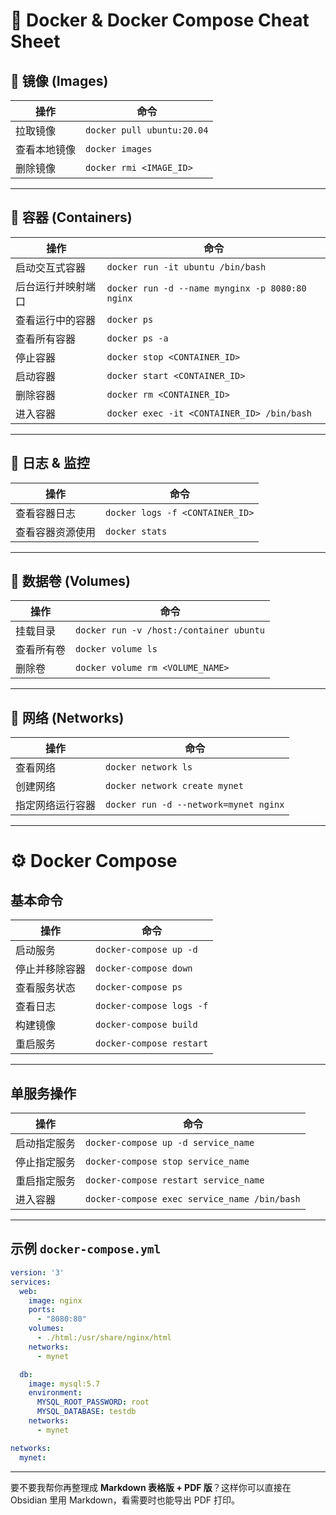 # 🐳 Docker & Docker Compose Cheat Sheet

## 🔹 镜像 (Images)

|操作|命令|
|---|---|
|拉取镜像|`docker pull ubuntu:20.04`|
|查看本地镜像|`docker images`|
|删除镜像|`docker rmi <IMAGE_ID>`|

---

## 🔹 容器 (Containers)

|操作|命令|
|---|---|
|启动交互式容器|`docker run -it ubuntu /bin/bash`|
|后台运行并映射端口|`docker run -d --name mynginx -p 8080:80 nginx`|
|查看运行中的容器|`docker ps`|
|查看所有容器|`docker ps -a`|
|停止容器|`docker stop <CONTAINER_ID>`|
|启动容器|`docker start <CONTAINER_ID>`|
|删除容器|`docker rm <CONTAINER_ID>`|
|进入容器|`docker exec -it <CONTAINER_ID> /bin/bash`|

---

## 🔹 日志 & 监控

|操作|命令|
|---|---|
|查看容器日志|`docker logs -f <CONTAINER_ID>`|
|查看容器资源使用|`docker stats`|

---

## 🔹 数据卷 (Volumes)

|操作|命令|
|---|---|
|挂载目录|`docker run -v /host:/container ubuntu`|
|查看所有卷|`docker volume ls`|
|删除卷|`docker volume rm <VOLUME_NAME>`|

---

## 🔹 网络 (Networks)

|操作|命令|
|---|---|
|查看网络|`docker network ls`|
|创建网络|`docker network create mynet`|
|指定网络运行容器|`docker run -d --network=mynet nginx`|

---

# ⚙️ Docker Compose

## 基本命令

|操作|命令|
|---|---|
|启动服务|`docker-compose up -d`|
|停止并移除容器|`docker-compose down`|
|查看服务状态|`docker-compose ps`|
|查看日志|`docker-compose logs -f`|
|构建镜像|`docker-compose build`|
|重启服务|`docker-compose restart`|

---

## 单服务操作

|操作|命令|
|---|---|
|启动指定服务|`docker-compose up -d service_name`|
|停止指定服务|`docker-compose stop service_name`|
|重启指定服务|`docker-compose restart service_name`|
|进入容器|`docker-compose exec service_name /bin/bash`|

---

## 示例 `docker-compose.yml`

```yaml
version: '3'
services:
  web:
    image: nginx
    ports:
      - "8080:80"
    volumes:
      - ./html:/usr/share/nginx/html
    networks:
      - mynet

  db:
    image: mysql:5.7
    environment:
      MYSQL_ROOT_PASSWORD: root
      MYSQL_DATABASE: testdb
    networks:
      - mynet

networks:
  mynet:
```

---

要不要我帮你再整理成 **Markdown 表格版 + PDF 版**？这样你可以直接在 Obsidian 里用 Markdown，看需要时也能导出 PDF 打印。